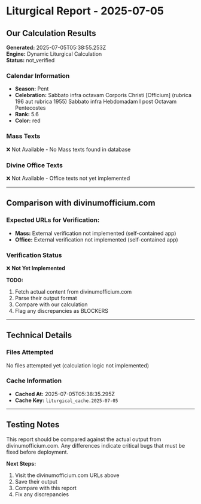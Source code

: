 # Liturgical Report - 2025-07-05

## Our Calculation Results

**Generated:** 2025-07-05T05:38:55.253Z  
**Engine:** Dynamic Liturgical Calculation  
**Status:** not_verified

### Calendar Information
- **Season:** Pent
- **Celebration:** Sabbato infra octavam Corporis Christi
[Officium] (rubrica 196 aut rubrica 1955)
Sabbato infra Hebdomadam I post Octavam Pentecostes
- **Rank:** 5.6
- **Color:** red

### Mass Texts
❌ Not Available - No Mass texts found in database

### Divine Office Texts  
❌ Not Available - Office texts not yet implemented

---

## Comparison with divinumofficium.com

### Expected URLs for Verification:
- **Mass:** External verification not implemented (self-contained app)
- **Office:** External verification not implemented (self-contained app)

### Verification Status
❌ **Not Yet Implemented**

**TODO:**
1. Fetch actual content from divinumofficium.com
2. Parse their output format
3. Compare with our calculation
4. Flag any discrepancies as BLOCKERS

---

## Technical Details

### Files Attempted
No files attempted yet (calculation logic not implemented)

### Cache Information
- **Cached At:** 2025-07-05T05:38:35.295Z
- **Cache Key:** `liturgical_cache.2025-07-05`

---

## Testing Notes

This report should be compared against the actual output from divinumofficium.com.
Any differences indicate critical bugs that must be fixed before deployment.

**Next Steps:**
1. Visit the divinumofficium.com URLs above
2. Save their output 
3. Compare with this report
4. Fix any discrepancies

